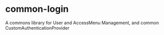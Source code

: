 # common-login
A commons library for User and AccessMenu Management, and common CustomAuthenticationProvider
